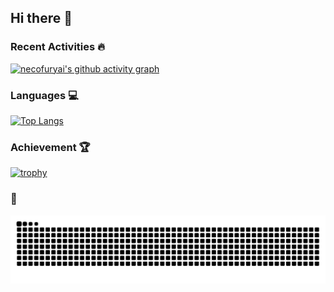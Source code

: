 ## Hi there 👋

### Recent Activities :fire:

[![necofuryai's github activity graph](https://github-readme-activity-graph.vercel.app/graph?username=necofuryai&theme=dracula)](https://github.com/ashutosh00710/github-readme-activity-graph)

### Languages :computer:

[![Top Langs](https://github-readme-stats.vercel.app/api/top-langs/?username=necofuryai&layout=donut&count_private=true&theme=blue-green)](https://github.com/anuraghazra/github-readme-stats)

### Achievement :trophy:

[![trophy](https://github-profile-trophy.vercel.app/?username=necofuryai&no-frame=true&no-bg=true&theme=onedark)](https://github.com/ryo-ma/github-profile-trophy)

### :snake:
<picture>
  <source
    media="(prefers-color-scheme: dark)"
    srcset="https://raw.githubusercontent.com/necofuryai/necofuryai/output/github-contribution-grid-snake-dark.svg"
  />
  <source
    media="(prefers-color-scheme: light)"
    srcset="https://raw.githubusercontent.com/necofuryai/necofuryai/output/github-contribution-grid-snake.svg"
  />
  <img
    alt="github contribution grid snake animation"
    src="https://raw.githubusercontent.com/necofuryai/necofuryai/output/github-contribution-grid-snake.svg"
  />
</picture>

<!--📊
**necofuryai/necofuryai** is a ✨ _special_ ✨ repository because its `README.md` (this file) appears on your GitHub profile.

Here are some ideas to get you started:

- 🔭 I’m currently working on ...
- 🌱 I’m currently learning ...
- 👯 I’m looking to collaborate on ...
- 🤔 I’m looking for help with ...
- 💬 Ask me about ...
- 📫 How to reach me: ...
- 😄 Pronouns: ...
- ⚡ Fun fact: ...
-->
